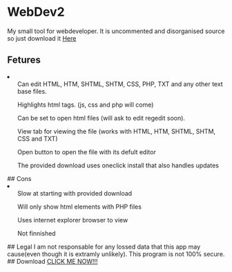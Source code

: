 # WebDev2
My small tool for webdeveloper.
It is uncommented and disorganised source so just download it <a href="http://hazonline.co.uk/vs/installer/WD2/setup.exe">Here</a><br/>
## Fetures
<li>
  <ul>Can edit HTML, HTM, SHTML, SHTM, CSS, PHP, TXT and any other text base files.</ul>
  <ul>Highlights html tags. (js, css and php will come)</ul>
  <ul>Can be set to open html files (will ask to edit regedit soon).</ul>
  <ul>View tab for viewing the file (works with HTML, HTM, SHTML, SHTM, CSS and TXT)</ul>
  <ul>Open button to open the file with its defult editor</ul>
  <ul>The provided download uses oneclick install that also handles updates</ul>
</li>  
## Cons
<li>
  <ul>Slow at starting with provided download</ul>
  <ul>Will only show html elements with PHP files</ul>
  <ul>Uses internet explorer browser to view</ul>
  <ul>Not finnished</ul>  
</li>  
## Legal
I am not responsable for any lossed data that this app may cause(even though it is extramly unlikely).
This program is not 100% secure.
## Download
<a href="http://hazonline.co.uk/vs/installer/WD2/setup.exe">CLICK ME NOW!!!</a>
